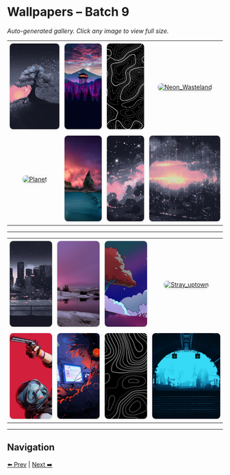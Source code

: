 # Wallpapers – Batch 9

_Auto-generated gallery. Click any image to view full size._

<table style="border-collapse:collapse; width:100%;">
  <tr>
    <td style="padding:6px; vertical-align:middle; text-align:center;"><a href="https://raw.githubusercontent.com/rubiin/wallpapers/master/wallpapers/Mokka-tree.jpg"><img src="https://raw.githubusercontent.com/rubiin/wallpapers/master/wallpapers/Mokka-tree.jpg" alt="Mokka-tree" loading="lazy" style="width:300px; height:200px; object-fit:cover; border-radius:8px; box-shadow:0 1px 4px rgba(0,0,0,0.15);"></a></td>
    <td style="padding:6px; vertical-align:middle; text-align:center;"><a href="https://raw.githubusercontent.com/rubiin/wallpapers/master/wallpapers/Mokkaxero.jpg"><img src="https://raw.githubusercontent.com/rubiin/wallpapers/master/wallpapers/Mokkaxero.jpg" alt="Mokkaxero" loading="lazy" style="width:300px; height:200px; object-fit:cover; border-radius:8px; box-shadow:0 1px 4px rgba(0,0,0,0.15);"></a></td>
    <td style="padding:6px; vertical-align:middle; text-align:center;"><a href="https://raw.githubusercontent.com/rubiin/wallpapers/master/wallpapers/Monocrome%2520Map.jpg"><img src="https://raw.githubusercontent.com/rubiin/wallpapers/master/wallpapers/Monocrome%2520Map.jpg" alt="Monocrome%20Map" loading="lazy" style="width:300px; height:200px; object-fit:cover; border-radius:8px; box-shadow:0 1px 4px rgba(0,0,0,0.15);"></a></td>
    <td style="padding:6px; vertical-align:middle; text-align:center;"><a href="https://raw.githubusercontent.com/rubiin/wallpapers/master/wallpapers/Neon_Wasteland.png"><img src="https://raw.githubusercontent.com/rubiin/wallpapers/master/wallpapers/Neon_Wasteland.png" alt="Neon_Wasteland" loading="lazy" style="width:300px; height:200px; object-fit:cover; border-radius:8px; box-shadow:0 1px 4px rgba(0,0,0,0.15);"></a></td>
  </tr>
  <tr>
    <td style="padding:6px; vertical-align:middle; text-align:center;"><a href="https://raw.githubusercontent.com/rubiin/wallpapers/master/wallpapers/Planet.png"><img src="https://raw.githubusercontent.com/rubiin/wallpapers/master/wallpapers/Planet.png" alt="Planet" loading="lazy" style="width:300px; height:200px; object-fit:cover; border-radius:8px; box-shadow:0 1px 4px rgba(0,0,0,0.15);"></a></td>
    <td style="padding:6px; vertical-align:middle; text-align:center;"><a href="https://raw.githubusercontent.com/rubiin/wallpapers/master/wallpapers/Plasma%20Wallpaper%201955.jpg"><img src="https://raw.githubusercontent.com/rubiin/wallpapers/master/wallpapers/Plasma%20Wallpaper%201955.jpg" alt="Plasma Wallpaper 1955" loading="lazy" style="width:300px; height:200px; object-fit:cover; border-radius:8px; box-shadow:0 1px 4px rgba(0,0,0,0.15);"></a></td>
    <td style="padding:6px; vertical-align:middle; text-align:center;"><a href="https://raw.githubusercontent.com/rubiin/wallpapers/master/wallpapers/Puffy-stars%20Mocha.jpg"><img src="https://raw.githubusercontent.com/rubiin/wallpapers/master/wallpapers/Puffy-stars%20Mocha.jpg" alt="Puffy-stars Mocha" loading="lazy" style="width:300px; height:200px; object-fit:cover; border-radius:8px; box-shadow:0 1px 4px rgba(0,0,0,0.15);"></a></td>
    <td style="padding:6px; vertical-align:middle; text-align:center;"><a href="https://raw.githubusercontent.com/rubiin/wallpapers/master/wallpapers/Rainy-window%20Mocha.jpeg"><img src="https://raw.githubusercontent.com/rubiin/wallpapers/master/wallpapers/Rainy-window%20Mocha.jpeg" alt="Rainy-window Mocha" loading="lazy" style="width:300px; height:200px; object-fit:cover; border-radius:8px; box-shadow:0 1px 4px rgba(0,0,0,0.15);"></a></td>
  </tr>
</table>

<hr/>

<table style="border-collapse:collapse; width:100%;">
  <tr>
    <td style="padding:6px; vertical-align:middle; text-align:center;"><a href="https://raw.githubusercontent.com/rubiin/wallpapers/master/wallpapers/River-city%20Mocha.jpg"><img src="https://raw.githubusercontent.com/rubiin/wallpapers/master/wallpapers/River-city%20Mocha.jpg" alt="River-city Mocha" loading="lazy" style="width:300px; height:200px; object-fit:cover; border-radius:8px; box-shadow:0 1px 4px rgba(0,0,0,0.15);"></a></td>
    <td style="padding:6px; vertical-align:middle; text-align:center;"><a href="https://raw.githubusercontent.com/rubiin/wallpapers/master/wallpapers/River.jpg"><img src="https://raw.githubusercontent.com/rubiin/wallpapers/master/wallpapers/River.jpg" alt="River" loading="lazy" style="width:300px; height:200px; object-fit:cover; border-radius:8px; box-shadow:0 1px 4px rgba(0,0,0,0.15);"></a></td>
    <td style="padding:6px; vertical-align:middle; text-align:center;"><a href="https://raw.githubusercontent.com/rubiin/wallpapers/master/wallpapers/Scalet_tree.png"><img src="https://raw.githubusercontent.com/rubiin/wallpapers/master/wallpapers/Scalet_tree.png" alt="Scalet_tree" loading="lazy" style="width:300px; height:200px; object-fit:cover; border-radius:8px; box-shadow:0 1px 4px rgba(0,0,0,0.15);"></a></td>
    <td style="padding:6px; vertical-align:middle; text-align:center;"><a href="https://raw.githubusercontent.com/rubiin/wallpapers/master/wallpapers/Stray_uptown.png"><img src="https://raw.githubusercontent.com/rubiin/wallpapers/master/wallpapers/Stray_uptown.png" alt="Stray_uptown" loading="lazy" style="width:300px; height:200px; object-fit:cover; border-radius:8px; box-shadow:0 1px 4px rgba(0,0,0,0.15);"></a></td>
  </tr>
  <tr>
    <td style="padding:6px; vertical-align:middle; text-align:center;"><a href="https://raw.githubusercontent.com/rubiin/wallpapers/master/wallpapers/THE_FINALS_KeyArt_Character-scaled-3642443937.jpg"><img src="https://raw.githubusercontent.com/rubiin/wallpapers/master/wallpapers/THE_FINALS_KeyArt_Character-scaled-3642443937.jpg" alt="THE_FINALS_KeyArt_Character-scaled-3642443937" loading="lazy" style="width:300px; height:200px; object-fit:cover; border-radius:8px; box-shadow:0 1px 4px rgba(0,0,0,0.15);"></a></td>
    <td style="padding:6px; vertical-align:middle; text-align:center;"><a href="https://raw.githubusercontent.com/rubiin/wallpapers/master/wallpapers/Techno-Geek.png"><img src="https://raw.githubusercontent.com/rubiin/wallpapers/master/wallpapers/Techno-Geek.png" alt="Techno-Geek" loading="lazy" style="width:300px; height:200px; object-fit:cover; border-radius:8px; box-shadow:0 1px 4px rgba(0,0,0,0.15);"></a></td>
    <td style="padding:6px; vertical-align:middle; text-align:center;"><a href="https://raw.githubusercontent.com/rubiin/wallpapers/master/wallpapers/Topography%2520Map.jpg"><img src="https://raw.githubusercontent.com/rubiin/wallpapers/master/wallpapers/Topography%2520Map.jpg" alt="Topography%20Map" loading="lazy" style="width:300px; height:200px; object-fit:cover; border-radius:8px; box-shadow:0 1px 4px rgba(0,0,0,0.15);"></a></td>
    <td style="padding:6px; vertical-align:middle; text-align:center;"><a href="https://raw.githubusercontent.com/rubiin/wallpapers/master/wallpapers/Tunnel.png"><img src="https://raw.githubusercontent.com/rubiin/wallpapers/master/wallpapers/Tunnel.png" alt="Tunnel" loading="lazy" style="width:300px; height:200px; object-fit:cover; border-radius:8px; box-shadow:0 1px 4px rgba(0,0,0,0.15);"></a></td>
  </tr>
</table>

<hr/>

## Navigation

[⬅️ Prev](index_8.md) | [Next ➡️](index_10.md)
